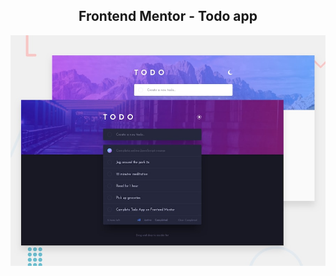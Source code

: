 <h2 align='center'>Frontend Mentor - Todo app</h2>

![Design preview for the Todo app coding challenge](./src/assets/images/desktop-preview.jpg)
